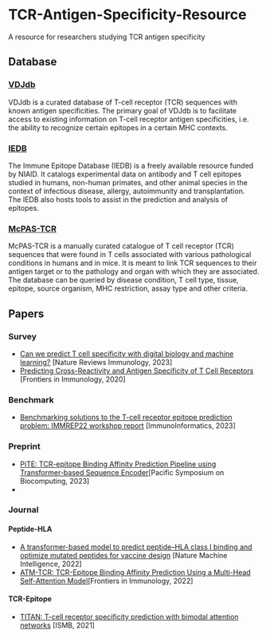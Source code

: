 # TCR-Antigen-Specificity-Resource
A resource for researchers studying TCR antigen specificity

## Database
### [VDJdb](https://vdjdb.cdr3.net/)
VDJdb is a curated database of T-cell receptor (TCR) sequences with known antigen specificities. The primary goal of VDJdb is to facilitate access to existing information on T-cell receptor antigen specificities, i.e. the ability to recognize certain epitopes in a certain MHC contexts.

### [IEDB](https://www.iedb.org/)
The Immune Epitope Database (IEDB) is a freely available resource funded by NIAID. It catalogs experimental data on antibody and T cell epitopes studied in humans, non-human primates, and other animal species in the context of infectious disease, allergy, autoimmunity and transplantation. The IEDB also hosts tools to assist in the prediction and analysis of epitopes.

### [McPAS-TCR](http://friedmanlab.weizmann.ac.il/McPAS-TCR/)
McPAS-TCR is a manually curated catalogue of T cell receptor (TCR) sequences that were found in T cells associated with various pathological conditions in humans and in mice. It is meant to link TCR sequences to their antigen target or to the pathology and organ with which they are associated.
The database can be queried by disease condition, T cell type, tissue, epitope, source organism, MHC restriction, assay type and other criteria.

## Papers

### Survey
+ [Can we predict T cell specificity with digital biology and machine learning?](https://www.nature.com/articles/s41577-023-00835-3) [Nature Reviews Immunology, 2023]
+ [Predicting Cross-Reactivity and Antigen Specificity of T Cell Receptors](https://doi.org/10.3389/fimmu.2020.565096) [Frontiers in Immunology, 2020]

### Benchmark
+ [Benchmarking solutions to the T-cell receptor epitope prediction problem: IMMREP22 workshop report](https://doi.org/10.1016/j.immuno.2023.100024) [ImmunoInformatics, 2023]

### Preprint
+ [PiTE: TCR-epitope Binding Affinity Prediction Pipeline using Transformer-based Sequence Encoder](http://psb.stanford.edu/psb-online/proceedings/psb23/zhang_p.pdf)[Pacific Symposium on Biocomputing, 2023]
+ 
### Journal
#### Peptide-HLA
+ [A transformer-based model to predict peptide–HLA class I binding and optimize mutated peptides for vaccine design](https://doi.org/10.1038/s42256-022-00459-7) [Nature Machine Intelligence, 2022]
+ [ATM-TCR: TCR-Epitope Binding Affinity Prediction Using a Multi-Head Self-Attention Model](https://doi.org/10.3389/fimmu.2022.893247)[Frontiers in Immunology, 2022]

#### TCR-Epitope
+ [TITAN: T-cell receptor specificity prediction with bimodal attention networks](https://doi.org/10.1093/bioinformatics/btab294) [ISMB, 2021]
